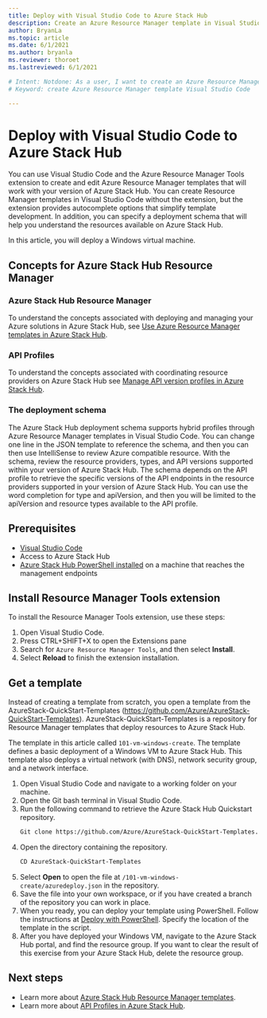 ```yaml
---
title: Deploy with Visual Studio Code to Azure Stack Hub 
description: Create an Azure Resource Manager template in Visual Studio Code, and use the deployment schema to prepare a template compatible with my version of Azure Stack Hub.
author: BryanLa
ms.topic: article
ms.date: 6/1/2021
ms.author: bryanla
ms.reviewer: thoroet
ms.lastreviewed: 6/1/2021

# Intent: Notdone: As a user, I want to create an Azure Resource Manager template in Visual Studio Code and use the deployment schema to prepare a template that is compatible with my version of Azure Stack Hub.
# Keyword: create Azure Resource Manager template Visual Studio Code

---
```



# Deploy with Visual Studio Code to Azure Stack Hub

You can use Visual Studio Code and the Azure Resource Manager Tools extension to create and edit Azure Resource Manager templates that will work with your version of Azure Stack Hub. You can create Resource Manager templates in Visual Studio Code without the extension, but the extension provides autocomplete options that simplify template development. In addition, you can specify a deployment schema that will help you understand the resources available on Azure Stack Hub.

In this article, you will deploy a Windows virtual machine.

## Concepts for Azure Stack Hub Resource Manager

### Azure Stack Hub Resource Manager

To understand the concepts associated with deploying and managing your Azure solutions in Azure Stack Hub, see [Use Azure Resource Manager templates in Azure Stack Hub](azure-stack-arm-templates.md).

### API Profiles
To understand the concepts associated with coordinating resource providers on Azure Stack Hub see [Manage API version profiles in Azure Stack Hub](azure-stack-version-profiles.md).

### The deployment schema

The Azure Stack Hub deployment schema supports hybrid profiles through Azure Resource Manager templates in Visual Studio Code. You can change one line in the JSON template to reference the schema, and then you can then use IntelliSense to review Azure compatible resource. With the schema, review the resource providers, types, and API versions supported within your version of Azure Stack Hub. The schema depends on the API profile to retrieve the specific versions of the API endpoints in the resource providers supported in your version of Azure Stack Hub. You can use the word completion for type and apiVersion, and then you will be limited to the apiVersion and resource types available to the API profile.

## Prerequisites

- [Visual Studio Code](https://code.visualstudio.com/)
- Access to Azure Stack Hub
- [Azure Stack Hub PowerShell installed](../operator/powershell-install-az-module.md?toc=%2Fazure-stack%2Fuser%2FTOC.json&bc=%2Fazure-stack%2Fbreadcrumb%2Ftoc.json) on a machine that reaches the management endpoints

## Install Resource Manager Tools extension

To install the Resource Manager Tools extension, use these steps:

1. Open Visual Studio Code.
2. Press CTRL+SHIFT+X to open the Extensions pane
3. Search for `Azure Resource Manager Tools`, and then select **Install**.
4. Select **Reload** to finish the extension installation.

## Get a template

Instead of creating a template from scratch, you open a template from the AzureStack-QuickStart-Templates (https://github.com/Azure/AzureStack-QuickStart-Templates). AzureStack-QuickStart-Templates is a repository for Resource Manager templates that deploy resources to Azure Stack Hub. 

The template in this article called `101-vm-windows-create`. The template defines a basic deployment of a Windows VM to Azure Stack Hub.  This template also deploys a virtual network (with DNS), network security group, and a network interface.

1. Open Visual Studio Code and navigate to a working folder on your machine.
2. Open the Git bash terminal in Visual Studio Code.
3. Run the following command to retrieve the Azure Stack Hub Quickstart repository.
    ```bash  
    Git clone https://github.com/Azure/AzureStack-QuickStart-Templates.git
    ```
4. Open the directory containing the repository.
    ```bash  
    CD AzureStack-QuickStart-Templates
    ```
5. Select **Open** to open the file at `/101-vm-windows-create/azuredeploy.json` in the repository.
6. Save the file into your own workspace, or if you have created a branch of the repository you can work in place.
7. When you ready, you can deploy your template using PowerShell. Follow the instructions at [Deploy with PowerShell](azure-stack-deploy-template-powershell.md). Specify the location of the template in the script.
8. After you have deployed your Windows VM, navigate to the Azure Stack Hub portal, and find the resource group. If you want to clear the result of this exercise from your Azure Stack Hub, delete the resource group.

## Next steps

- Learn more about [Azure Stack Hub Resource Manager templates](azure-stack-arm-templates.md).  
- Learn more about [API Profiles in Azure Stack Hub](azure-stack-version-profiles.md).
